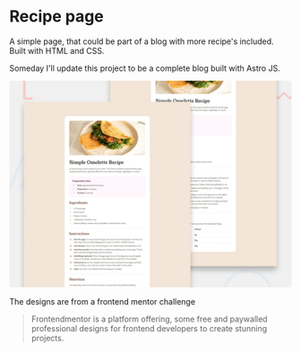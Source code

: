 # Recipe page

A simple page, that could be part of a blog with more recipe's included. Built with HTML and CSS.

Someday I'll update this project to be a complete blog built with Astro JS.

![A preview image for the Recipe page](design.png)

The designs are from a frontend mentor challenge

> Frontendmentor is a platform offering, some free and paywalled professional designs for frontend developers to create stunning projects.
